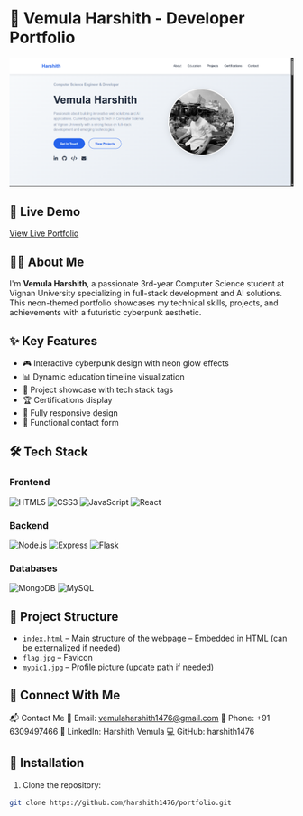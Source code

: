 # 🌟 Vemula Harshith - Developer Portfolio

![Portfolio Preview](portfolio-screenshot.png) 

## 🚀 Live Demo
[View Live Portfolio](https://harshith-portfolio.netlify.app)

## 👨‍💻 About Me
I'm **Vemula Harshith**, a passionate 3rd-year Computer Science student at Vignan University specializing in full-stack development and AI solutions. This neon-themed portfolio showcases my technical skills, projects, and achievements with a futuristic cyberpunk aesthetic.

## ✨ Key Features
- 🎮 Interactive cyberpunk design with neon glow effects
- 📊 Dynamic education timeline visualization
- 💾 Project showcase with tech stack tags
- 🏆 Certifications display
- 📱 Fully responsive design
- 📧 Functional contact form

## 🛠 Tech Stack
### Frontend
![HTML5](https://img.shields.io/badge/HTML5-E34F26?style=for-the-badge&logo=html5&logoColor=white)
![CSS3](https://img.shields.io/badge/CSS3-1572B6?style=for-the-badge&logo=css3&logoColor=white)
![JavaScript](https://img.shields.io/badge/JavaScript-F7DF1E?style=for-the-badge&logo=javascript&logoColor=black)
![React](https://img.shields.io/badge/React-61DAFB?style=for-the-badge&logo=react&logoColor=black)

### Backend
![Node.js](https://img.shields.io/badge/Node.js-339933?style=for-the-badge&logo=nodedotjs&logoColor=white)
![Express](https://img.shields.io/badge/Express-000000?style=for-the-badge&logo=express&logoColor=white)
![Flask](https://img.shields.io/badge/Flask-000000?style=for-the-badge&logo=flask&logoColor=white)

### Databases
![MongoDB](https://img.shields.io/badge/MongoDB-47A248?style=for-the-badge&logo=mongodb&logoColor=white)
![MySQL](https://img.shields.io/badge/MySQL-4479A1?style=for-the-badge&logo=mysql&logoColor=white)

## 📂 Project Structure

- `index.html` – Main structure of the webpage – Embedded in HTML (can be externalized if needed)
- `flag.jpg` – Favicon
- `mypic1.jpg` – Profile picture (update path if needed)

## 🔗 Connect With Me
📬 Contact Me
📧 Email: vemulaharshith1476@gmail.com
📱 Phone: +91 6309497466
💼 LinkedIn: Harshith Vemula
💻 GitHub: harshith1476


## 🔧 Installation
1. Clone the repository:
```bash
git clone https://github.com/harshith1476/portfolio.git
